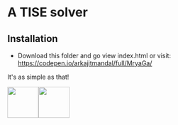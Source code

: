 
A TISE solver
===
## Installation

* Download this folder and go view index.html or visit: https://codepen.io/arkajitmandal/full/MryaGa/

It's as simple as that!

<img src='http://numericjs.com/resources/paperplane-small.png' width='70px' style='float:left'/>
<img src='http://mathjs.org/css/img/mathjs_330x100.png' width='70px' />